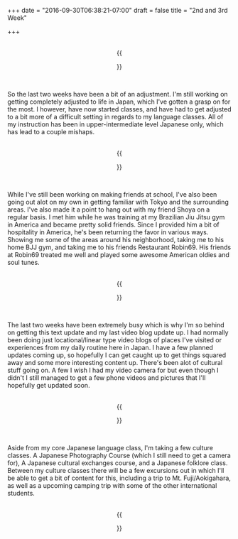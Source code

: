 +++
date = "2016-09-30T06:38:21-07:00"
draft = false
title = "2nd and 3rd Week"

+++

<br>
<center>
{{<figure src="../img/gotanda.jpg" title="Gotanda Station" width="460" height="340" border="2">}}
</center>

<br>

<p>So the last two weeks have been a bit of an adjustment. I'm still working on getting completely adjusted to life in Japan, which I've gotten a grasp on for the most. I however, have now started classes, and have had to get adjusted to a bit more of a difficult setting in regards to my language classes. All of my instruction has been in upper-intermediate level Japanese only, which has lead to a couple mishaps.</p> 

<br>
<center>
{{<figure src="../img/triforceGotanda2.jpg" title="Training @ Triforce Gotanda" width="460" height="340" border="2">}}
</center>

<br>

<p>While I've still been working on making friends at school, I've also been going out alot on my own in getting familiar with Tokyo and the surrounding areas. I've also made it a point to hang out with my friend Shoya on a regular basis. I met him while he was training at my Brazilian Jiu Jitsu gym in America and became pretty solid friends. Since I provided him a bit of hospitality in America, he's been returning the favor in various ways. Showing me some of the areas around his neighborhood, taking me to his home BJJ gym, and taking me to his friends Restaurant Robin69. His friends at Robin69 treated me well and played some awesome American oldies and soul tunes.</p>

<br>
<center>
{{<figure src="../img/robin69.jpg" title="Hanging with Naoto and Hegyon @ Robin69" width="460" height="340" border="2">}}
</center>

<br>

<p>
The last two weeks have been extremely busy which is why I'm so behind on getting this text update and my last video blog update up. I had normally been doing just locational/linear type video blogs of places I've visited or experiences from my daily routine here in Japan. I have a few planned updates coming up, so hopefully I can get caught up to get things squared away and some more interesting content up. There's been alot of cultural stuff going on. A few I wish I had my video camera for but even though I didn't I still managed to get a few phone videos and pictures that I'll hopefully get updated soon. 
</p>

<br>
<center>
{{<figure src="../img/tokyoTower.jpg" title="Tokyo Tower" width="460" height="340" border="2">}}
</center>

<br>

<p>Aside from my core Japanese language class, I'm taking a few culture classes. A Japanese Photography Course (which I still need to get a camera for), A Japanese cultural exchanges course, and a Japanese folklore class. Between my culture classes there will be a few excursions out in which I'll be able to get a bit of content for this, including a trip to Mt. Fuji/Aokigahara, as well as a upcoming camping trip with some of the other international students.</p>

<br>
<center>
{{<figure src="../img/statue.jpg" title="Makura Donburi - Machida, Tokyo, Japan" width="460" height="340" border="2">}}
</center>

<br>
<br>





